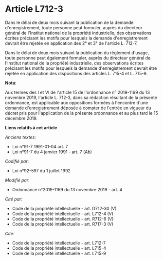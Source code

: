 # Article L712-3

Dans le délai de deux mois suivant la publication de la demande d'enregistrement, toute personne peut formuler, auprès du
directeur général de l'Institut national de la propriété industrielle, des observations écrites précisant les motifs pour
lesquels la demande d'enregistrement devrait être rejetée en application des 2° et 3° de l'article L. 712-7. 

Dans le délai de deux mois suivant la publication du règlement d'usage, toute personne peut également formuler, auprès du
directeur général de l'Institut national de la propriété industrielle, des observations écrites précisant les motifs pour
lesquels la demande d'enregistrement devrait être rejetée en application des dispositions des articles L. 715-4 et L. 715-9.

**Nota:**

Aux termes des I et VI de l'article 15 de l'ordonnance n° 2019-1169 du 13 novembre 2019, l'article L. 712-3, dans sa
rédaction résultant de la présente ordonnance, est applicable aux oppositions formées à l'encontre d'une demande
d'enregistrement déposée à compter de l'entrée en vigueur du décret pris pour l'application de la présente ordonnance et au
plus tard le 15 décembre 2019.

**Liens relatifs à cet article**

_Anciens textes_:

  - Loi n°91-7 1991-01-04 art. 7
  - Loi n°91-7 du 4 janvier 1991 - art. 7 (Ab)

_Codifié par_:

  - Loi n°92-597 du 1 juillet 1992

_Modifié par_:

  - Ordonnance n°2019-1169 du 13 novembre 2019 - art. 4

_Cité par_:

  - Code de la propriété intellectuelle - art. D712-30 (V)
  - Code de la propriété intellectuelle - art. L712-4 (V)
  - Code de la propriété intellectuelle - art. R712-9 (V)
  - Code de la propriété intellectuelle - art. R717-3 (V)

_Cite_:

  - Code de la propriété intellectuelle - art. L712-7
  - Code de la propriété intellectuelle - art. L715-4
  - Code de la propriété intellectuelle - art. L715-9
